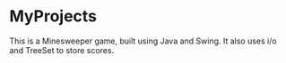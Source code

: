 # MyProjects
This is a Minesweeper game, built using Java and Swing. It also uses i/o and TreeSet to store scores.
